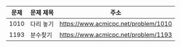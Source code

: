 | 문제 | 문제 제목 | 주소                                 |
| ---- | --------- | ------------------------------------ |
| 1010 | 다리 놓기 | https://www.acmicpc.net/problem/1010 |
| 1193 | 분수찾기  | https://www.acmicpc.net/problem/1193 |
